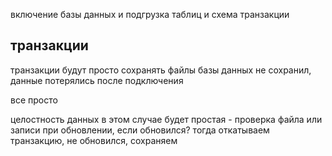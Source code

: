 включение базы данных и подгрузка таблиц и схема
транзакции

## транзакции

транзакции будут просто сохранять файлы базы данных
не сохранил, данные потерялись после подключения

все просто

целостность данных в этом случае будет простая - проверка файла или записи при обновлении, если обновился? тогда откатываем транзакцию, не обновился, сохраняем

